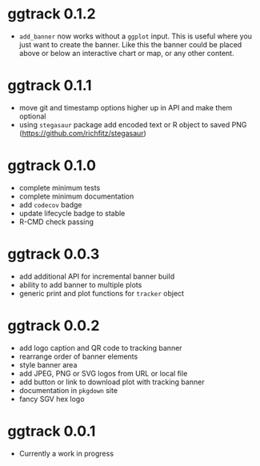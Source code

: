 # ggtrack 0.1.2

* `add_banner` now works without a `ggplot` input. This is useful where you just want to create the banner. Like this the banner could be placed above or below an interactive chart or map, or any other content.

# ggtrack 0.1.1

* move git and timestamp options higher up in API and make them optional
* using `stegasaur` package add encoded text or R object to saved PNG (https://github.com/richfitz/stegasaur)

# ggtrack 0.1.0

* complete minimum tests
* complete minimum documentation
* add `codecov` badge
* update lifecycle badge to stable
* R-CMD check passing

# ggtrack 0.0.3

* add additional API for incremental banner build
* ability to add banner to multiple plots
* generic print and plot functions for `tracker` object

# ggtrack 0.0.2

* add logo caption and QR code to tracking banner
* rearrange order of banner elements
* style banner area
* add JPEG, PNG or SVG logos from URL or local file
* add button or link to download plot with tracking banner
* documentation in `pkgdown` site
* fancy SGV hex logo

# ggtrack 0.0.1

* Currently a work in progress
